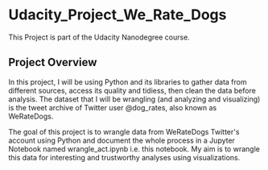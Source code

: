 # Udacity_Project_We_Rate_Dogs

This Project is part of the Udacity Nanodegree course.

## Project Overview

In this project, I will be using Python and its libraries to gather data from different sources, access its quality and tidiess, then clean the data before analysis.
The dataset that I will be wrangling (and analyzing and visualizing) is the tweet archive of Twitter user @dog_rates, also known as WeRateDogs.

The goal of this project is to wrangle data from WeRateDogs Twitter's account using Python and document the whole process in a Jupyter Notebook named wrangle_act.ipynb i.e. this notebook. My aim is to wrangle this data for interesting and trustworthy analyses using visualizations.
